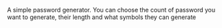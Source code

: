 A simple password generator.
You can choose the count of password you want to generate, their length and what symbols they can generate
